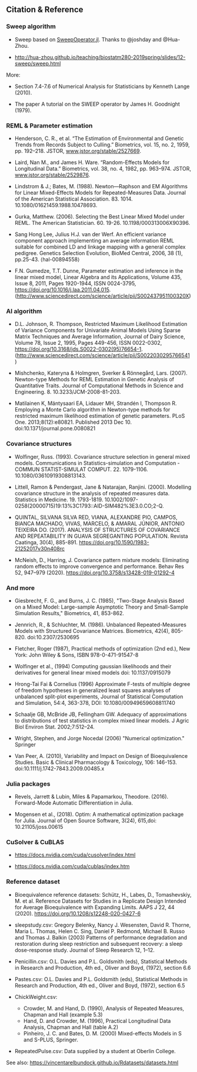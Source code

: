 ## Citation & Reference

### Sweep algorithm

* Sweep based on [SweepOperator.jl](https://github.com/joshday/SweepOperator.jl). Thanks to @joshday and @Hua-Zhou.

* http://hua-zhou.github.io/teaching/biostatm280-2019spring/slides/12-sweep/sweep.html

More:

* Section 7.4-7.6 of Numerical Analysis for Statisticians by Kenneth Lange (2010).

* The paper A tutorial on the SWEEP operator by James H. Goodnight (1979).


### REML & Parameter estimation

* Henderson, C. R., et al. “The Estimation of Environmental and Genetic Trends from Records Subject to Culling.” Biometrics, vol. 15, no. 2, 1959, pp. 192–218. JSTOR, www.jstor.org/stable/2527669.

* Laird, Nan M., and James H. Ware. “Random-Effects Models for Longitudinal Data.” Biometrics, vol. 38, no. 4, 1982, pp. 963–974. JSTOR, www.jstor.org/stable/2529876.

* Lindstrom & J.; Bates, M. (1988). Newton—Raphson and EM Algorithms for Linear Mixed-Effects Models for Repeated-Measures Data. Journal of the American Statistical Association. 83. 1014. 10.1080/01621459.1988.10478693.

* Gurka, Matthew. (2006). Selecting the Best Linear Mixed Model under REML. The American Statistician. 60. 19-26. 10.1198/000313006X90396.

* Sang Hong Lee, Julius H.J. van der Werf. An efficient variance component approach implementing an average information REML suitable for combined LD and linkage mapping with a general complex pedigree. Genetics Selection Evolution, BioMed Central, 2006, 38 (1), pp.25-43. ⟨hal-00894558⟩

* F.N. Gumedze, T.T. Dunne, Parameter estimation and inference in the linear mixed model, Linear Algebra and its Applications, Volume 435, Issue 8, 2011, Pages 1920-1944, ISSN 0024-3795, https://doi.org/10.1016/j.laa.2011.04.015. (http://www.sciencedirect.com/science/article/pii/S002437951100320X)

### AI algorithm

* D.L. Johnson, R. Thompson, Restricted Maximum Likelihood Estimation of Variance Components for Univariate Animal Models Using Sparse Matrix Techniques and Average Information, Journal of Dairy Science, Volume 78, Issue 2, 1995, Pages 449-456, ISSN 0022-0302, https://doi.org/10.3168/jds.S0022-0302(95)76654-1. (http://www.sciencedirect.com/science/article/pii/S0022030295766541)

* Mishchenko, Kateryna & Holmgren, Sverker & Rönnegård, Lars. (2007). Newton-type Methods for REML Estimation in Genetic Analysis of Quantitative Traits. Journal of Computational Methods in Science and Engineering. 8. 10.3233/JCM-2008-81-203.

* Matilainen K, Mäntysaari EA, Lidauer MH, Strandén I, Thompson R. Employing a Monte Carlo algorithm in Newton-type methods for restricted maximum likelihood estimation of genetic parameters. PLoS One. 2013;8(12):e80821. Published 2013 Dec 10. doi:10.1371/journal.pone.0080821

### Covariance structures

* Wolfinger, Russ. (1993). Covariance structure selection in general mixed models. Communications in Statistics-simulation and Computation - COMMUN STATIST-SIMULAT COMPUT. 22. 1079-1106. 10.1080/03610919308813143.

* Littell, Ramon & Pendergast, Jane & Natarajan, Ranjini. (2000). Modelling covariance structure in the analysis of repeated measures data. Statistics in Medicine. 19. 1793-1819. 10.1002/1097-0258(20000715)19:13%3C1793::AID-SIM482%3E3.0.CO;2-Q.

* QUINTAL, SILVANA SILVA RED, VIANA, ALEXANDRE PIO, CAMPOS, BIANCA MACHADO, VIVAS, MARCELO, & AMARAL JÚNIOR, ANTONIO TEIXEIRA DO. (2017). ANALYSIS OF STRUCTURES OF COVARIANCE AND REPEATABILITY IN GUAVA SEGREGANTING POPULATION. Revista Caatinga, 30(4), 885-891. https://doi.org/10.1590/1983-21252017v30n408rc

* McNeish, D., Harring, J. Covariance pattern mixture models: Eliminating random effects to improve convergence and performance. Behav Res 52, 947–979 (2020). https://doi.org/10.3758/s13428-019-01292-4

### And more

* Giesbrecht, F. G., and Burns, J. C. (1985), "Two-Stage Analysis Based on a Mixed Model: Large-sample Asymptotic Theory and Small-Sample Simulation Results," Biometrics, 41, 853-862.

* Jennrich, R., & Schluchter, M. (1986). Unbalanced Repeated-Measures Models with Structured Covariance Matrices. Biometrics, 42(4), 805-820. doi:10.2307/2530695

* Fletcher, Roger (1987), Practical methods of optimization (2nd ed.), New York: John Wiley & Sons, ISBN 978-0-471-91547-8

* Wolfinger et al., (1994) Computing gaussian likelihoods and their derivatives for general linear mixed models doi: 10.1137/0915079

* Hrong-Tai Fai & Cornelius (1996) Approximate F-tests of multiple degree of freedom hypotheses in generalized least squares analyses of unbalanced split-plot experiments, Journal of Statistical Computation and Simulation, 54:4, 363-378, DOI: 10.1080/00949659608811740

* Schaalje GB, McBride JB, Fellingham GW. Adequacy of approximations to distributions of test statistics in complex mixed linear models. J Agric Biol Environ Stat. 2002;7:512–24.

* Wright, Stephen, and Jorge Nocedal (2006) "Numerical optimization." Springer

* Van Peer, A. (2010), Variability and Impact on Design of Bioequivalence Studies. Basic & Clinical Pharmacology & Toxicology, 106: 146-153. doi:10.1111/j.1742-7843.2009.00485.x

### Julia packages

* Revels, Jarrett & Lubin, Miles & Papamarkou, Theodore. (2016). Forward-Mode Automatic Differentiation in Julia.

* Mogensen et al., (2018). Optim: A mathematical optimization package for Julia. Journal of Open Source Software, 3(24), 615,doi: 10.21105/joss.00615

### CuSolver & CuBLAS

* https://docs.nvidia.com/cuda/cusolver/index.html

* https://docs.nvidia.com/cuda/cublas/index.htm

### Reference dataset

* Bioequivalence reference datasets: Schütz, H., Labes, D., Tomashevskiy, M. et al. Reference Datasets for Studies in a Replicate Design Intended for Average Bioequivalence with Expanding Limits. AAPS J 22, 44 (2020). https://doi.org/10.1208/s12248-020-0427-6

* sleepstudy.csv: Gregory Belenky, Nancy J. Wesensten, David R. Thorne, Maria L. Thomas, Helen C. Sing, Daniel P. Redmond, Michael B. Russo and Thomas J. Balkin (2003) Patterns of performance degradation and restoration during sleep restriction and subsequent recovery: a sleep dose-response study. Journal of Sleep Research 12, 1–12.

* Penicillin.csv: O.L. Davies and P.L. Goldsmith (eds), Statistical Methods in Research and Production, 4th ed., Oliver and Boyd, (1972), section 6.6

* Pastes.csv: O.L. Davies and P.L. Goldsmith (eds), Statistical Methods in Research and Production, 4th ed., Oliver and Boyd, (1972), section 6.5

* ChickWeight.csv:
    - Crowder, M. and Hand, D. (1990), Analysis of Repeated Measures, Chapman and Hall (example 5.3)
    - Hand, D. and Crowder, M. (1996), Practical Longitudinal Data Analysis, Chapman and Hall (table A.2)
    - Pinheiro, J. C. and Bates, D. M. (2000) Mixed-effects Models in S and S-PLUS, Springer.

* RepeatedPulse.csv: Data supplied by a student at Oberlin College.

See also: https://vincentarelbundock.github.io/Rdatasets/datasets.html
